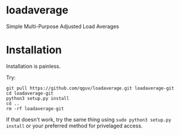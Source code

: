 loadaverage
===========

Simple Multi-Purpose Adjusted Load Averages

# Installation
Installation is painless.

Try:

    git pull https://github.com/qguv/loadaverage.git loadaverage-git
    cd loadaverage-git
    python3 setup.py install
    cd ..
    rm -rf loadaverage-git

If that doesn't work, try the same thing using `sudo python3 setup.py install` or your preferred method for privelaged access.
